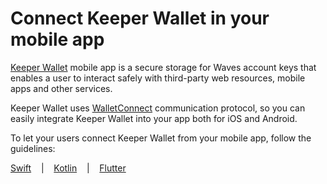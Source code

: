 # Connect Keeper Wallet in your mobile app

[Keeper Wallet](https://keeper-wallet.app) mobile app is a secure storage for Waves account keys that enables a user to interact safely with third-party web resources, mobile apps and other services.

Keeper Wallet uses [WalletConnect](https://docs.walletconnect.com/2.0) communication protocol, so you can easily integrate Keeper Wallet into your app both for iOS and Android.

To let your users connect Keeper Wallet from your mobile app, follow the guidelines:

[Swift](./swift-guideline.md)    |    [Kotlin](./kotlin-guideline.md)    |    [Flutter](./flutter-guideline.md)
